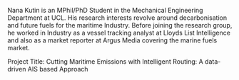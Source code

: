 Nana Kutin is an MPhil/PhD Student in the Mechanical Engineering Department at UCL. His research interests revolve around decarbonisation and future fuels for the maritime Industry. Before joining the research group, he worked in Industry as a vessel tracking analyst at Lloyds List Intelligence and also as a market reporter at Argus Media covering the marine fuels market.


Project Title: Cutting Maritime Emissions with Intelligent Routing: A data-driven AIS based Approach
